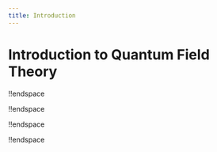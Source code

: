```yaml
---
title: Introduction
---
```


# Introduction to Quantum Field Theory





!!endspace

!!endspace

!!endspace

!!endspace